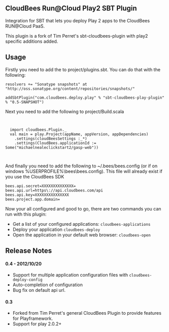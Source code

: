 CloudBees Run@Cloud Play2 SBT Plugin
------------------------------

Integration for SBT that lets you deploy Play 2 apps to the CloudBees RUN@Cloud PaaS.

This plugin is a fork of Tim Perret's sbt-cloudbees-plugin with play2 specific additions added.

Usage
-----

Firstly you need to add the to project/plugins.sbt. You can do that with the following:

<pre><code>resolvers += "Sonatype snapshots" at "http://oss.sonatype.org/content/repositories/snapshots/"

addSbtPlugin("com.cloudbees.deploy.play" % "sbt-cloudbees-play-plugin" % "0.5-SNAPSHOT")
</code></pre>

Next you need to add the following to project/Build.scala

<pre><code>

  import cloudbees.Plugin._
  val main = play.Project(appName, appVersion, appDependencies) 
    .settings(cloudBeesSettings :_*)
    .settings(CloudBees.applicationId := Some("michaelnealeclickstart2/gasp-web"))


</code></pre>

And finally you need to add the following to ~/.bees/bees.config (or if on windows %USERPROFILE%\bees\bees.config).
This file will already exist if you use the CloudBees SDK

<pre><code>bees.api.secret=XXXXXXXXXXXXXX=
bees.api.url=https\://api.cloudbees.com/api
bees.api.key=XXXXXXXXXXXXXXX
bees.project.app.domain=<accountname>
</code></pre>
Now your all configured and good to go, there are two commands you can run with this plugin:

* Get a list of your configured applications: <code>cloudbees-applications</code>
* Deploy your application <code>cloudbees-deploy</code>
* Open the application in your default web browser: <code>cloudbees-open</code>

Release Notes
--------------

#### 0.4 - 2012/10/20

* Support for multiple application configuration files with `cloudbees-deploy-config`
* Auto-completion of configuration 
* Bug fix on default api url.

#### 0.3

* Forked from Tim Perret's general CloudBees Plugin to provide features for Playframework.
* Support for play 2.0.2+

